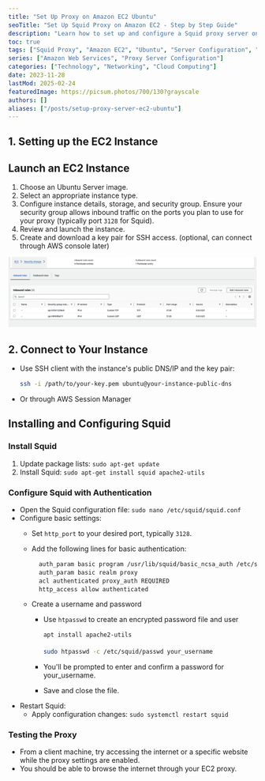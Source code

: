 ```yaml
---
title: "Set Up Proxy on Amazon EC2 Ubuntu"
seoTitle: "Set Up Squid Proxy on Amazon EC2 - Step by Step Guide"
description: "Learn how to set up and configure a Squid proxy server on an Amazon EC2 instance with this comprehensive guide. Perfect for beginners and seasoned users alike."
toc: true
tags: ["Squid Proxy", "Amazon EC2", "Ubuntu", "Server Configuration", "Networking"]
series: ["Amazon Web Services", "Proxy Server Configuration"]
categories: ["Technology", "Networking", "Cloud Computing"]
date: 2023-11-28
lastMod: 2025-02-24
featuredImage: https://picsum.photos/700/130?grayscale
authors: []
aliases: ["/posts/setup-proxy-server-ec2-ubuntu"]
---
```



## 1. Setting up the EC2 Instance

## Launch an EC2 Instance

1. Choose an Ubuntu Server image.
1. Select an appropriate instance type.
1. Configure instance details, storage, and security group. Ensure your security group allows inbound traffic on the ports you plan to use for your proxy (typically port `3128` for Squid).
1. Review and launch the instance.
1. Create and download a key pair for SSH access. (optional, can connect through AWS console later)

![ec2-security-group-inbound-setup](./ec2-security-group-inbound-setup.en.png)

## 2. Connect to Your Instance

- Use SSH client with the instance's public DNS/IP and the key pair:

  ```sh
  ssh -i /path/to/your-key.pem ubuntu@your-instance-public-dns
  ```

- Or through AWS Session Manager

## Installing and Configuring Squid

### Install Squid

1. Update package lists: `sudo apt-get update`
1. Install Squid: `sudo apt-get install squid apache2-utils`

### Configure Squid with Authentication

- Open the Squid configuration file: `sudo nano /etc/squid/squid.conf`
- Configure basic settings:
  - Set `http_port` to your desired port, typically `3128`.
  - Add the following lines for basic authentication:

    ```sh
      auth_param basic program /usr/lib/squid/basic_ncsa_auth /etc/squid/passwd
      auth_param basic realm proxy
      acl authenticated proxy_auth REQUIRED
      http_access allow authenticated
    ```

  - Create a username and password
    - Use `htpasswd` to create an encrypted password file and user

      ```sh
      apt install apache2-utils

      sudo htpasswd -c /etc/squid/passwd your_username
      ```

    - You'll be prompted to enter and confirm a password for your_username.
    - Save and close the file.
- Restart Squid:
  - Apply configuration changes: `sudo systemctl restart squid`

### Testing the Proxy

- From a client machine, try accessing the internet or a specific website while the proxy settings are enabled.
- You should be able to browse the internet through your EC2 proxy.
